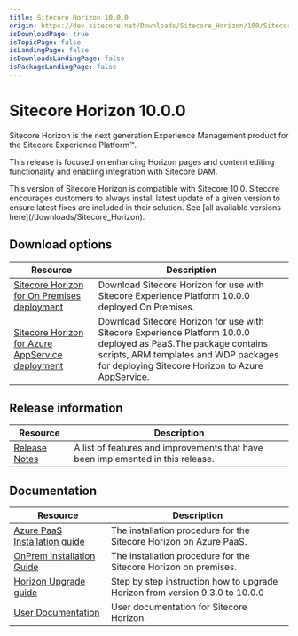 ```yaml
---
title: Sitecore Horizon 10.0.0
origin: https://dev.sitecore.net/Downloads/Sitecore_Horizon/100/Sitecore_Horizon_1000
isDownloadPage: true
isTopicPage: false
isLandingPage: false
isDownloadsLandingPage: false
isPackageLandingPage: false
---
```


# Sitecore Horizon 10.0.0

Sitecore Horizon is the next generation Experience Management product for the Sitecore Experience Platform™.

This release is focused on enhancing Horizon pages and content editing functionality and enabling integration with Sitecore DAM.

  <Alert variant='warning' mb={4}>
    <AlertIcon />
    This version of Sitecore Horizon is compatible with Sitecore 10.0.
  </Alert>
  
  <Alert variant='warning' mb={4}>
    <AlertIcon />
    Sitecore encourages customers to always install latest update of a given version to ensure latest fixes are included in their solution. See [all available versions here](/downloads/Sitecore_Horizon).
  </Alert>
  

## Download options

 | Resource | Description |
 | --- | --- |
 | [Sitecore Horizon for On Premises deployment](https://scdp.blob.core.windows.net/downloads/Sitecore%20Horizon/100/Sitecore%20Horizon%201000/Secure/Sitecore%20Horizon%2010.0.0.zip) | Download Sitecore Horizon for use with Sitecore Experience Platform 10.0.0 deployed On Premises. |
 | [Sitecore Horizon for Azure AppService deployment](https://scdp.blob.core.windows.net/downloads/Sitecore%20Horizon/100/Sitecore%20Horizon%201000/Secure/Sitecore%20Horizon%20for%20Azure%2010.0.0.zip) | Download Sitecore Horizon for use with Sitecore Experience Platform 10.0.0 deployed as PaaS.The package contains scripts, ARM templates and WDP packages for deploying Sitecore Horizon to Azure AppService. |

## Release information

 | Resource | Description |
 | --- | --- |
 | [Release Notes](/downloads/Sitecore_Horizon/100/Sitecore_Horizon_1000/Release_Notes) | A list of features and improvements that have been implemented in this release. |

## Documentation

 | Resource | Description |
 | --- | --- |
 | [Azure PaaS Installation guide](https://scdp.blob.core.windows.net/downloads/Sitecore%20Horizon/100/Sitecore%20Horizon%201000/Secure/Azure%20Deployment%20Guide%20-%20Horizon%2010_0.pdf) | The installation procedure for the Sitecore Horizon on Azure PaaS. |
 | [OnPrem Installation Guide](https://scdp.blob.core.windows.net/downloads/Sitecore%20Horizon/100/Sitecore%20Horizon%201000/Secure/On-premise%20Installation%20Guide%20-%20Horizon%2010_0.pdf) | The installation procedure for the Sitecore Horizon on premises. |
 | [Horizon Upgrade guide](https://scdp.blob.core.windows.net/downloads/Sitecore%20Horizon/100/Sitecore%20Horizon%201000/Secure/Horizon%20Upgrade%20Guide%20100.pdf) | Step by step instruction how to upgrade Horizon from version 9.3.0 to 10.0.0 |
 | [User Documentation](https://doc.sitecore.com/users/100/sitecore-experience-platform/en/horizon.html) | User documentation for Sitecore Horizon. |
